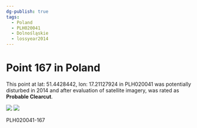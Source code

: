 ```yaml
---
dg-publish: true
tags:
  - Poland
  - PLH020041
  - Dolnośląskie
  - lossyear2014
---
```


# Point 167 in Poland

This point at lat: 51.4428442, lon: 17.21127924 in PLH020041 was potentially disturbed in 2014 and after evaluation of satellite imagery, was rated as **Probable Clearcut**.

<div class='juxtapose' data-showcredits='false'>
<img src='https://baserow-backend-production20240528124524339000000001.s3.amazonaws.com/user_files/7IqUW0rJgcVPc5RrW8ckCasJR7r5l142_ca63a89e22892bf766a714cfaa71fcce8efcf08b303039b7947c2ba07993e86d.png' data-label='August 2013' />
<img src='https://baserow-backend-production20240528124524339000000001.s3.amazonaws.com/user_files/oiLjJLdpra5ae1w1SQ3YswMNSF6KqCYN_6fa5853a9bec78b45a3228152e41efff19bce66c3a0c1773ed4777485baa88da.png' data-label='May 2023' />
</div>

PLH020041-167